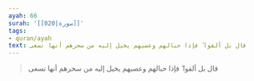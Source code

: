 ```yaml
---
ayah: 66
surah: '[[020|سورة]]'
tags:
- quran/ayah
text: قال بل ألقوا ۖ فإذا حبالهم وعصيهم يخيل إليه من سحرهم أنها تسعى
---
```

> قال بل ألقوا ۖ فإذا حبالهم وعصيهم يخيل إليه من سحرهم أنها تسعى
